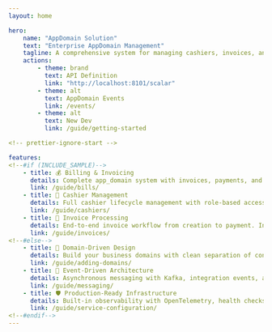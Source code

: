 ```yaml
---
layout: home

hero:
    name: "AppDomain Solution"
    text: "Enterprise AppDomain Management"
    tagline: A comprehensive system for managing cashiers, invoices, and AppDomain operations with event-driven architecture
    actions:
        - theme: brand
          text: API Definition
          link: "http://localhost:8101/scalar"
        - theme: alt
          text: AppDomain Events
          link: /events/
        - theme: alt
          text: New Dev
          link: /guide/getting-started

<!-- prettier-ignore-start -->

features:
<!--#if (INCLUDE_SAMPLE)-->
    - title: 💰 Billing & Invoicing
      details: Complete app_domain system with invoices, payments, and cashier management. Multi-tenant support with comprehensive audit trails and event-driven architecture.
      link: /guide/bills/
    - title: 👥 Cashier Management
      details: Full cashier lifecycle management with role-based access control, activity tracking, and integration with invoice processing workflows.
      link: /guide/cashiers/
    - title: 📄 Invoice Processing
      details: End-to-end invoice workflow from creation to payment. Includes validation, state management, and automated event publishing for downstream systems.
      link: /guide/invoices/
<!--#else-->
    - title: 🎯 Domain-Driven Design
      details: Build your business domains with clean separation of concerns. CQRS patterns, event sourcing ready, and vertical slice architecture.
      link: /guide/adding-domains/
    - title: 🔄 Event-Driven Architecture
      details: Asynchronous messaging with Kafka, integration events, and Orleans stateful processing for complex workflows.
      link: /guide/messaging/
    - title: 🛡️ Production-Ready Infrastructure
      details: Built-in observability with OpenTelemetry, health checks, distributed tracing, and comprehensive testing with Testcontainers.
      link: /guide/service-configuration/
<!--#endif-->
---
```


<!-- prettier-ignore-end -->
